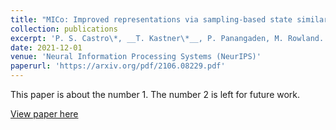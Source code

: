 ```yaml
---
title: "MICo: Improved representations via sampling-based state similarity for Markov decision processes"
collection: publications
excerpt: 'P. S. Castro\*, __T. Kastner\*__, P. Panangaden, M. Rowland.'
date: 2021-12-01
venue: 'Neural Information Processing Systems (NeurIPS)'
paperurl: 'https://arxiv.org/pdf/2106.08229.pdf'
---
```

This paper is about the number 1. The number 2 is left for future work.

[View paper here](https://arxiv.org/pdf/2106.08229.pdf)
